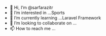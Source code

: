 - 👋 Hi, I’m @sarfarazitr
- 👀 I’m interested in ...Sports
- 🌱 I’m currently learning ...Laravel Framework
- 💞️ I’m looking to collaborate on ...
- 📫 How to reach me ...

<!---
sarfarazitr/sarfarazitr is a ✨ special ✨ repository because its `README.md` (this file) appears on your GitHub profile.
You can click the Preview link to take a look at your changes.
--->
